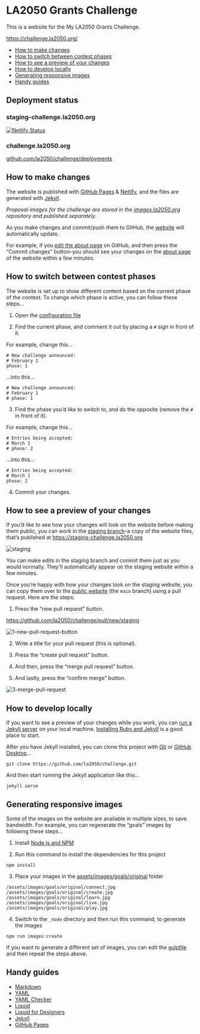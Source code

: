 
# LA2050 Grants Challenge

This is a website for the My LA2050 Grants Challenge.

https://challenge.la2050.org/

* [How to make changes](#how-to-make-changes)
* [How to switch between contest phases](#how-to-switch-between-contest-phases)
* [How to see a preview of your changes](#how-to-see-a-preview-of-your-changes)
* [How to develop locally](#how-to-develop-locally)
* [Generating responsive images](#generating-responsive-images)
* [Handy guides](#handy-guides)

## Deployment status

### staging-challenge.la2050.org

[![Netlify Status](https://api.netlify.com/api/v1/badges/1d2102d1-a835-49c8-8944-99458b7ba18b/deploy-status)](https://app.netlify.com/sites/staging-challenge-la2050/deploys)

### challenge.la2050.org

[github.com/la2050/challenge/deployments](https://github.com/la2050/challenge/deployments)

## How to make changes

The website is published with [GitHub Pages](https://pages.github.com) & [Netlify](https://www.netlify.com), and the files are generated with [Jekyll](http://jekyllrb.com).

_Proposal images for the challenge are stored in the [images.la2050.org](https://github.com/la2050/images.la2050.org) repository and published separately._

As you make changes and commit/push them to GitHub, the [website](https://challenge.la2050.org) will automatically update.

For example, if you [edit the about page](https://github.com/la2050/challenge/edit/main/about.markdown) on GitHub, and then press the “Commit changes” button–you should see your changes on the [about page](https://challenge.la2050.org/about/) of the website within a few minutes.

## How to switch between contest phases

The website is set up to show different content based on the current phase of the contest. To change which phase is active, you can follow these steps…

1) Open the [configuration file](https://github.com/la2050/challenge/blob/main/_config.yml)

2) Find the current phase, and comment it out by placing a `#` sign in front of it.

For example, change this…
```
# New challenge announced: 
# February 1
phase: 1
```

…into this…
```
# New challenge announced: 
# February 1
# phase: 1
```

3) Find the phase you’d like to switch to, and do the opposite (remove the `#` in front of it).

For example, change this…
```
# Entries being accepted: 
# March 1
# phase: 2
```

…into this…
```
# Entries being accepted: 
# March 1
phase: 2
```
4) Commit your changes.

## How to see a preview of your changes

If you’d like to see how your changes will look on the website before making them public, you can work in the [staging branch](https://github.com/la2050/challenge/tree/staging)–a copy of the website files, that’s published at https://staging-challenge.la2050.org

![staging](https://user-images.githubusercontent.com/926616/47131296-bcb61180-d252-11e8-90e0-56a2e7552163.png)

You can make edits in the staging branch and commit them just as you would normally. They’ll automatically appear on the staging website within a few minutes.

Once you’re happy with how your changes look on the staging website, you can copy them over to the [public website](https://challenge.la2050.org) (the `main` branch) using a pull request. Here are the steps:

1. Press the “new pull request” button.

https://github.com/la2050/challenge/pull/new/staging

![1-new-pull-request-button](https://user-images.githubusercontent.com/926616/47131298-bde73e80-d252-11e8-8cd6-f64703af5c2b.png)

2. Write a title for your pull request (this is optional).

3. Press the “create pull request” button.

4. And then, press the “merge pull request” button.

5. And lastly, press the “confirm merge” button.

![3-merge-pull-request](https://user-images.githubusercontent.com/926616/47131302-c0499880-d252-11e8-9393-75dcfcd49650.png)

## How to develop locally

If you want to see a preview of your changes while you work, you can [run a Jekyll server](https://jekyllrb.com) on your local machine. [Installing Ruby and Jekyll](https://jekyllrb.com/docs/installation/) is a good place to start.

After you have Jekyll installed, you can clone this project with [Git](https://git-scm.com) or [GitHub Desktop](https://desktop.github.com)…

```
git clone https://github.com/la2050/challenge.git
```

And then start running the Jekyll application like this...

```
jekyll serve
```

## Generating responsive images

Some of the images on the website are available in multiple sizes, to save bandwidth. For example, you can regenerate the “goals” images by following these steps…

1) Install [Node.js and NPM](https://nodejs.org/en/download/)

2) Run this command to install the dependencies for this project

```
npm install
```

3) Place your images in the [assets/images/goals/original](https://github.com/la2050/challenge/tree/main/assets/images/goals/original) folder

```
/assets/images/goals/original/connect.jpg
/assets/images/goals/original/create.jpg
/assets/images/goals/original/learn.jpg
/assets/images/goals/original/live.jpg
/assets/images/goals/original/play.jpg
```

4) Switch to the `_node` directory and then run this command, to generate the images

```
npm run images:create
```

If you want to generate a different set of images, you can edit the [gulpfile](https://github.com/la2050/challenge/blob/main/gulpfile.js) and then repeat the steps above.

## Handy guides

* [Markdown](https://guides.github.com/features/mastering-markdown/)
* [YAML](https://docs.ansible.com/ansible/latest/reference_appendices/YAMLSyntax.html)
* [YAML Checker](http://www.yamllint.com)
* [Liquid](https://shopify.github.io/liquid/)
* [Liquid for Designers](https://github.com/Shopify/liquid/wiki/Liquid-for-Designers)
* [Jekyll](https://jekyllrb.com/docs/home/)
* [GitHub Pages](https://pages.github.com)
